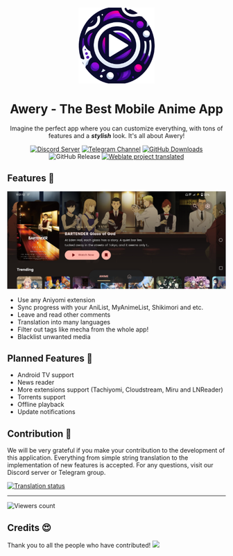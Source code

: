 <p align="center">
   <img src="https://raw.githubusercontent.com/MrBoomDeveloper/Awery/master/docs/app_icon.png" alt="Awery App Icon" width="175px">
</p>
<h1 align="center">Awery - The Best Mobile Anime App</h1>
<p align="center">Imagine the perfect app where you can customize everything, with tons of features and a <b><i>stylish</i></b> look. It's all about Awery!</p>
<p align="center">
   <a href="https://discord.com/invite/yspVzD4Kbm"><img src="https://dcbadge.limes.pink/api/server/https://discord.com/invite/yspVzD4Kbm" alt="Discord Server"></a>
   <a href="https://t.me/mrboomdev_awery"><img src="https://img.shields.io/endpoint?label=Telegram&labelColor=0e91e3&color=545454&logo=telegram&style=for-the-badge&url=https%3A%2F%2Fmogyo.ro%2Fquart-apis%2Ftgmembercount%3Fchat_id%3Dmrboomdev_awery" alt="Telegram Channel"></a>
   <a href="https://github.com/MrBoomDeveloper/Awery/releases"><img src="https://img.shields.io/github/downloads/MrBoomDeveloper/Awery/total?style=for-the-badge" alt="GitHub Downloads"></a>
   <img alt="GitHub Release" src="https://img.shields.io/github/v/release/MrBoomDeveloper/Awery?include_prereleases&display_name=tag&style=for-the-badge">
   <a href="https://hosted.weblate.org/engage/awery">
      <img alt="Weblate project translated" src="https://img.shields.io/weblate/progress/awery?style=for-the-badge">
   </a>
</p>

<h2>Features 🚀</h2>
<img src="https://raw.githubusercontent.com/MrBoomDeveloper/Awery/master/docs/screenshot1.jpg" alt="Screenshot" />

- Use any Aniyomi extension
- Sync progress with your AniList, MyAnimeList, Shikimori and etc.
- Leave and read other comments
- Translation into many languages
- Filter out tags like mecha from the whole app!
- Blacklist unwanted media

<h2>Planned Features 👀</h2>

- Android TV support
- News reader
- More extensions support (Tachiyomi, Cloudstream, Miru and LNReader)
- Torrents support
- Offline playback
- Update notifications

<h2>Contribution 🤝</h2>

We will be very grateful if you make your contribution to the development of this application.  Everything from simple string translation to the implementation of new features is accepted. For any questions, visit our Discord server or Telegram group.

<a href="https://hosted.weblate.org/engage/awery"><img src="https://hosted.weblate.org/widget/awery/multi-auto.svg" alt="Translation status" /></a>

---

<p>
   <img src="https://count.getloli.com/get/@:awerymrboomdev" alt="Viewers count" />
</p>

<H2>Credits 😍</h2>
Thank you to all the people who have contributed!
<a href="https://github.com/mrboomdeveloper/awery/graphs/contributors">
  <img src="https://contrib.rocks/image?repo=mrboomdeveloper/awery" />
</a>